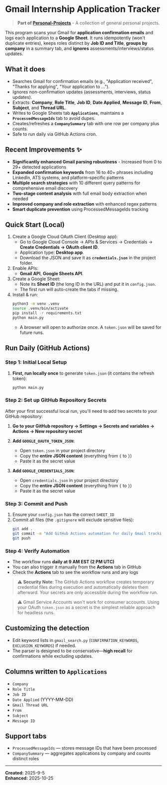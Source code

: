 # Gmail Internship Application Tracker

> **Part of [Personal-Projects](https://github.com/LKoualao05/Personal-Projects)** - A collection of general personal projects.

This program scans your Gmail for **application confirmation emails** and logs each application to a **Google Sheet**. It runs idempotently (won't duplicate entries), keeps roles distinct by **Job ID and Title**, **groups by company** in a summary tab, and **ignores** assessments/interviews/status updates.

## What it does
- Searches Gmail for confirmation emails (e.g., "Application received", "Thanks for applying", "Your application to …").
- Ignores non-confirmation updates (assessments, interviews, status updates).
- Extracts: **Company**, **Role Title**, **Job ID**, **Date Applied**, **Message ID**, **From**, **Subject**, and **Thread URL**.
- Writes to Google Sheets tab **`Applications`**, maintains a **`ProcessedMessageIds`** tab to avoid dupes.
- Creates/refreshes a **`CompanySummary`** tab with one row per company plus counts.
- Safe to run daily via GitHub Actions cron.

## Recent Improvements ✨
- **Significantly enhanced Gmail parsing robustness** - Increased from 0 to 29+ detected applications
- **Expanded confirmation keywords** from 16 to 40+ phrases including LinkedIn, ATS systems, and platform-specific patterns
- **Multiple search strategies** with 10 different query patterns for comprehensive email discovery
- **Two-stage content analysis** with full email body extraction when needed
- **Improved company and role extraction** with enhanced regex patterns
- **Smart duplicate prevention** using ProcessedMessageIds tracking

## Quick Start (Local)
1. Create a Google Cloud OAuth Client (Desktop app):
   - Go to Google Cloud Console → APIs & Services → Credentials → **Create Credentials → OAuth client ID**.
   - Application type: **Desktop app**.
   - Download the JSON and save it as **`credentials.json`** in the project folder.
2. Enable APIs:
   - **Gmail API**, **Google Sheets API**.
3. Create a Google Sheet:
   - Note its **Sheet ID** (the long ID in the URL) and put it in `config.json`.
   - The first run will auto-create the tabs if missing.
4. Install & run:
   ```bash
   python3 -m venv .venv
   source .venv/bin/activate
   pip install -r requirements.txt
   python main.py
   ```
   - A browser will open to authorize once. A `token.json` will be saved for future runs.

## Run Daily (GitHub Actions)

### Step 1: Initial Local Setup
1. **First, run locally once** to generate `token.json` (it contains the refresh token):
   ```bash
   python main.py
   ```

### Step 2: Set up GitHub Repository Secrets
After your first successful local run, you'll need to add two secrets to your GitHub repository:

1. **Go to your GitHub repository → Settings → Secrets and variables → Actions → New repository secret**

2. **Add `GOOGLE_OAUTH_TOKEN_JSON`**:
   - Open `token.json` in your project directory
   - Copy the **entire JSON content** (everything from `{` to `}`)
   - Paste it as the secret value

3. **Add `GOOGLE_CREDENTIALS_JSON`**:
   - Open `credentials.json` in your project directory  
   - Copy the **entire JSON content** (everything from `{` to `}`)
   - Paste it as the secret value

### Step 3: Commit and Push
1. Ensure your `config.json` has the correct `SHEET_ID`
2. Commit all files (the `.gitignore` will exclude sensitive files):
   ```bash
   git add .
   git commit -m "Add GitHub Actions automation for daily Gmail tracking"
   git push
   ```

### Step 4: Verify Automation
- The workflow runs **daily at 9 AM EST (2 PM UTC)**
- You can also trigger it manually from the **Actions** tab in GitHub
- Check the **Actions** tab to see the workflow runs and any logs

> ⚠️ **Security Note**: The GitHub Actions workflow creates temporary credential files during execution and automatically deletes them afterward. Your secrets are only accessible during the workflow run.

> ⚠️ Gmail Service Accounts won't work for consumer accounts. Using your OAuth `token.json` as a secret is the simplest reliable approach for headless runs.

## Customizing the detection
- Edit keyword lists in `gmail_search.py` (`CONFIRMATION_KEYWORDS`, `EXCLUSION_KEYWORDS`) if needed.
- The parser is designed to be conservative—**high recall** for confirmations while excluding updates.

## Columns written to `Applications`
- `Company`
- `Role Title`
- `Job ID`
- `Date Applied` (YYYY-MM-DD)
- `Gmail Thread URL`
- `From`
- `Subject`
- `Message ID`

## Support tabs
- `ProcessedMessageIds` — stores message IDs that have been processed
- `CompanySummary` — aggregates applications by company and counts distinct roles

---

**Created:** 2025-9-5  
**Enhanced:** 2025-10-25

